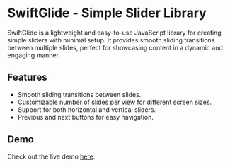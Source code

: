 # SwiftGlide - Simple Slider Library
SwiftGlide is a lightweight and easy-to-use JavaScript library for creating simple sliders with minimal setup. It provides smooth sliding transitions between multiple slides, perfect for showcasing content in a dynamic and engaging manner.
## Features
* Smooth sliding transitions between slides.
* Customizable number of slides per view for different screen sizes.
* Support for both horizontal and vertical sliders.
* Previous and next buttons for easy navigation.
## Demo
Check out the live demo [here](https://www.google.com).
